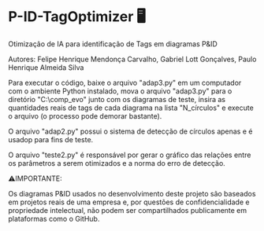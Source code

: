# P-ID-TagOptimizer 🖥️
Otimização de IA para identificação de Tags em diagramas P&amp;ID 

Autores:
 Felipe Henrique Mendonça Carvalho, 
 Gabriel Lott Gonçalves, 
 Paulo Henrique Almeida Silva 

 Para executar o código, baixe o arquivo "adap3.py" em um computador com o ambiente Python instalado, mova o arquivo "adap3.py" para o diretório "C:\comp_evo" junto com os diagramas de teste, insira as quantidades reais de tags de cada diagrama na lista "N_círculos" e execute o arquivo (o processo pode demorar bastante).

O arquivo "adap2.py" possui o sistema de detecção de círculos apenas e é usadop para fins de teste.

O arquivo "teste2.py" é responsável por gerar o gráfico das relações entre os parâmetros a serem otimizados e a norma do erro de detecção.

⚠️IMPORTANTE:

Os diagramas P&ID usados no desenvolvimento deste projeto são baseados em projetos reais de uma empresa e, por questões de confidencialidade e propriedade intelectual, não podem ser compartilhados publicamente em plataformas como o GitHub.
